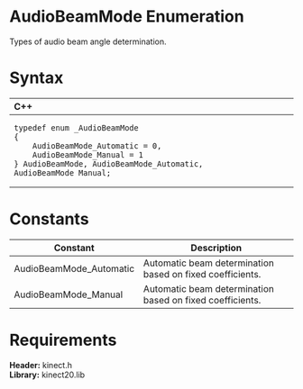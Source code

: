 AudioBeamMode Enumeration  
=========================  

Types of audio beam angle determination. <span id="syntaxSection"></span>

Syntax  
======  

<table>
<colgroup>
<col width="100%" />
</colgroup>
<thead>
<tr class="header">
<th align="left">C++</th>
</tr>
</thead>
<tbody>
<tr class="odd">
<td align="left"><pre><code>typedef enum _AudioBeamMode  
{  
    AudioBeamMode_Automatic = 0,  
    AudioBeamMode_Manual = 1  
} AudioBeamMode, AudioBeamMode_Automatic, AudioBeamMode_Manual;</code></pre></td>
</tr>
</tbody>
</table>

<span id="ID4E2"></span>

Constants  
=========  

| Constant                 | Description                                               |
|--------------------------|-----------------------------------------------------------|
| AudioBeamMode\_Automatic | Automatic beam determination based on fixed coefficients. |
| AudioBeamMode\_Manual    | Automatic beam determination based on fixed coefficients. |

<span id="requirements"></span>

Requirements  
============  

**Header:** kinect.h  
**Library:** kinect20.lib  



<!--Please do not edit the data in the comment block below.-->
<!--
TOCTitle : AudioBeamMode Enumeration
RLTitle : AudioBeamMode Enumeration
KeywordK : AudioBeamMode enumeration
HelpPriority : 2
KeywordF : AudioBeamMode
KeywordF : Microsoft.Kinect.kinect.AudioBeamMode
KeywordA : T:Microsoft.Kinect.kinect.AudioBeamMode
AssetID : T:Microsoft.Kinect.kinect.AudioBeamMode
Locale : en-us
CommunityContent : 1
APIType : Managed
APILocation : 
APIName : Microsoft.Kinect.kinect.AudioBeamMode
TargetOS : Windows
TopicType : kbSyntax
DevLang : C++
DocSet : K4Wv2
ProjType : K4Wv2Proj
Technology : Kinect for Windows
Product : Kinect for Windows SDK v2
productversion : 20
-->
